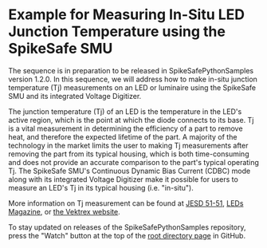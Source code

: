 # Example for Measuring In-Situ LED Junction Temperature using the SpikeSafe SMU

The sequence is in preparation to be released in SpikeSafePythonSamples version 1.2.0. In this sequence, we will address how to make in-situ junction temperature (Tj) measurements on an LED or luminaire using the SpikeSafe SMU and its integrated Voltage Digitizer.

The junction temperature (Tj) of an LED is the temperature in the LED's active region, which is the point at which the diode connects to its base. Tj is a vital measurement in determining the efficiency of a part to remove heat, and therefore the expected lifetime of the part. A majority of the technology in the market limits the user to making Tj measurements after removing the part from its typical housing, which is both time-consuming and does not provide an accurate comparison to the part's typical operating Tj. The SpikeSafe SMU's Continuous Dynamic Bias Current (CDBC) mode along with its integrated Voltage Digitizer make it possible for users to measure an LED's Tj in its typical housing (i.e. "in-situ").

More information on Tj measurement can be found at [JESD 51-51](https://www.jedec.org/sites/default/files/docs/JESD51-51.pdf), [LEDs Magazine](https://www.ledsmagazine.com/manufacturing-services-testing/article/14173251/jedec-technique-simplifies-led-junction-temperature-measurement), or [the Vektrex website](https://www.vektrex.com/news-articles/category/applications/junction-temperature-tj/).

To stay updated on releases of the SpikeSafePythonSamples repository, press the "Watch" button at the top of the [root directory page](https://github.com/VektrexElectronicSystems/SpikeSafePythonSamples/tree/master) in GitHub.